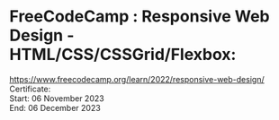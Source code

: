 # FreeCodeCamp : Responsive Web Design - HTML/CSS/CSSGrid/Flexbox:</br>
https://www.freecodecamp.org/learn/2022/responsive-web-design/ </br>
Certificate:</br>
Start: 06 November 2023</br>
End: 06 December 2023</br>
